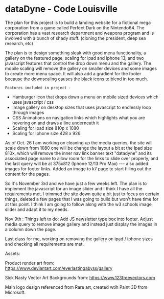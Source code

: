 # dataDyne - Code Louisville

The plan for this project is to build a landing website for a fictional mega corporation from a game called Perfect Dark on the Nintendo64. The corporation has a vast research department and weapons program and is involved with a bunch of shady stuff. (cloning the president, deep sea research, etc)

The plan is to design something sleak with good menu functionality, a gallery on the featured page, scaling for ipad and iphone 13, and two javascript features that control the drop down menu and the gallery. The mobile scaling will remove the gallery on smaller devices and some images to create more menu space. It will also add a gradient for the footer because the downscaling causes the black icons to blend in too much. 

    Features included in project - 

 - Hamburger Icon that drops down a menu on mobile sized devices which uses javascript / css
 - Image gallery on desktop sizes that uses javascript to endlessly loop through images 
 - CSS Animations on navigation links which highlights what you are hovering on and draws a line underneath it
 - Scaling for Ipad size 810p x 1080
 - Scaling for Iphone size 428 x 926





As of Oct. 26 I am working on cleaning up the media queries, the site will scale down from 1080 one will be change the layout a bit at the Ipad size 810x, which will remove the inner nav link banner text "datadyne" and its associated page name to allow room for the links to slide over properly, and the last query will be at 375x812 (Iphone 12/13 Pro Max) --- also added images for footer links. Added an image to k7 page to start filling out the content for the pages. 

So it's November 3rd and we have just a few weeks left. The plan is to implement the javascript for an image slider and I think I have all the requirements met. I trimmed the site down quite a bit just to focus on certain things, deleted a few pages that I was going to build but won't have time for at this point. I think I am going to follow along with the w3 schools image slider and adapt it to my needs.

Nov 9th : Things left to do: Add JS newsletter type box into footer.
                   Adjust media query to remove image gallery and instead just display the images
                   in a column down the page. 



Last class for me, working on removing the gallery on ipad / iphone sizes and checking all requirements are met. 



Assets: 

Product render art from:   https://www.deviantart.com/everlastingabyss/gallery

Sick Nasty Vector Art Backgrounds from: https://www.123freevectors.com

Main logo design referenced from Rare art, created wtih Paint 3D from Microsoft.






